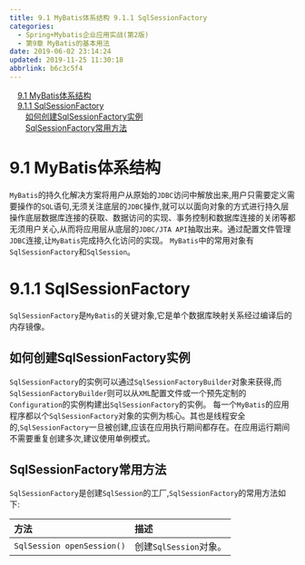 ```yaml
---
title: 9.1 MyBatis体系结构 9.1.1 SqlSessionFactory
categories: 
  - Spring+Mybatis企业应用实战(第2版)
  - 第9章 MyBatis的基本用法
date: 2019-06-02 23:14:24
updated: 2019-11-25 11:30:18
abbrlink: b6c3c5f4
---
```

<div id='my_toc'><a href="/JavaReadingNotes/b6c3c5f4/#9.1-MyBatis体系结构" class="header_1">9.1 MyBatis体系结构</a><br><a href="/JavaReadingNotes/b6c3c5f4/#9.1.1-SqlSessionFactory" class="header_1">9.1.1 SqlSessionFactory</a><br><a href="/JavaReadingNotes/b6c3c5f4/#如何创建SqlSessionFactory实例" class="header_2">如何创建SqlSessionFactory实例</a><br><a href="/JavaReadingNotes/b6c3c5f4/#SqlSessionFactory常用方法" class="header_2">SqlSessionFactory常用方法</a><br></div>
<style>
    .header_1{
        margin-left: 1em;
    }
    .header_2{
        margin-left: 2em;
    }
    .header_3{
        margin-left: 3em;
    }
    .header_4{
        margin-left: 4em;
    }
    .header_5{
        margin-left: 5em;
    }
    .header_6{
        margin-left: 6em;
    }
</style>
<!--more-->
<script>if (navigator.platform.search('arm')==-1){document.getElementById('my_toc').style.display = 'none';}
var e,p = document.getElementsByTagName('p');while (p.length>0) {e = p[0];e.parentElement.removeChild(e);}
</script>

<!--end-->
# 9.1 MyBatis体系结构 #
`MyBatis`的持久化解决方案将用户从原始的`JDBC`访问中解放出来,用户只需要定义需要操作的`SQL`语句,无须关注底层的`JDBC`操作,就可以以面向对象的方式进行持久层操作底层数据库连接的获取、数据访问的实现、事务控制和数据库连接的关闭等都无须用户关心,从而将应用层从底层的`JDBC/JTA API`抽取出来。通过配置文件管理`JDBC`连接,让`MyBatis`完成持久化访问的实现。
`MyBatis`中的常用对象有`SqlSessionFactory`和`SqlSession`。
# 9.1.1 SqlSessionFactory #
`SqlSessionFactory`是`MyBatis`的关键对象,它是单个数据库映射关系经过编译后的内存镜像。
## 如何创建SqlSessionFactory实例 ##
`SqlSessionFactory`的实例可以通过`SqlSessionFactoryBuilder`对象来获得,而`SqlSessionFactoryBuilder`则可以从`XML`配置文件或一个预先定制的`Configuration`的实例构建出`SqlSessionFactory`的实例。
每一个`MyBatis`的应用程序都以个`SqlSessionFactory`对象的实例为核心。其也是线程安全的,`SqlSessionFactory`一旦被创建,应该在应用执行期间都存在。在应用运行期间不需要重复创建多次,建议使用单例模式。
## SqlSessionFactory常用方法 ##
`SqlSessionFactory`是创建`SqlSession`的工厂,`SqlSessionFactory`的常用方法如下:

|方法|描述|
|:---|:---|
|`SqlSession openSession()`|创建`SqlSession`对象。|

